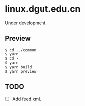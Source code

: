 # linux.dgut.edu.cn

Under development.

## Preview

```console
$ cd ../common
$ yarn
$ cd -
$ yarn
$ yarn build
$ yarn preview
```

## TODO

* [ ] Add feed.xml.
